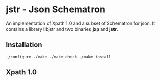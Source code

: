 # jstr - Json Schematron

An implementation of Xpath 1.0 and a subset of Schematron for json.
It contains a library libjstr and two binaries **jxp** and **jstr**.

## Installation

`./configure
./make
./make check
./make install`

## Xpath 1.0
